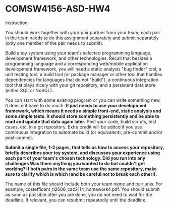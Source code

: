 # COMSW4156-ASD-HW4

Instruction:

You should work together with your pair partner from your team; each pair in the team needs to do this assignment separately and submit separately (only one member of the pair needs to submit). 

Build a toy system using your team's selected programming language, development framework, and other technologies.  Recall that besides a programming language and a corresponding web/mobile application development framework, you will need a static analysis "bug finder" tool, a unit testing tool, a build tool (or package manager or other tool that handles dependencies for languages that do not "build"), a continuous integration tool that plays nicely with your git repository, and a persistent data store (either SQL or NoSQL). 

You can start with some existing program or you can write something new.  It does not have to do much. **It just needs to use your development framework, which means it needs a simple front-end, static analysis and some simple tests.  It should store something persistently and be able to read and update that data again later.**  Post your code, build scripts, test cases, etc. in a git repository.  Extra credit will be added if you use continuous integration to automate build (or equivalent), pre-commit and/or post-commit. 

**Submit a single file, 1-2 pages, that tells us how to access your repository, briefly describes your toy system, and discusses your experience using each part of your team's chosen technology.  Did you run into any challenges Was there anything you wanted to do but couldn't get working? If both pairs in the same team use the same repository, make sure to clarify which is which (and be careful not to break each other!).**

The name of this file should include both your team name and pair unis.  For example, costefficent_tl2606_caz2114_homework4.pdf.  You should submit as soon as possible after you are done, you do not need to wait for the deadline.  If relevant, you can resubmit repeatedly until the deadline. 

